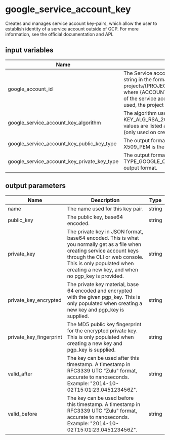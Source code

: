 # google_service_account_key

Creates and manages service account key-pairs, which allow the user to establish identity of a service account outside of GCP. For more information, see the official documentation and API.

## input variables

| Name | Description | Type | Default | Required |
|------|-------------|:----:|:-----:|:-----:|
|google_account_id|The Service account id of the Key Pair. This can be a string in the format {ACCOUNT} or projects/{PROJECT_ID}/serviceAccounts/{ACCOUNT}, where {ACCOUNT} is the email address or unique id of the service account. If the {ACCOUNT} syntax is used, the project will be inferred from the account.|string||Yes|
|google_service_account_key_algorithm|The algorithm used to generate the key. KEY_ALG_RSA_2048 is the default algorithm. Valid values are listed at ServiceAccountPrivateKeyType (only used on create)|string|KEY_ALG_RSA_2048|No|
|google_service_account_key_public_key_type|The output format of the public key requested. X509_PEM is the default output format.|string|X509_PEM|No|
|google_service_account_key_private_key_type|The output format of the private key. TYPE_GOOGLE_CREDENTIALS_FILE is the default output format.|string|TYPE_GOOGLE_CREDENTIALS_FILE|No|

## output parameters

| Name | Description | Type |
|------|-------------|:----:|
|name|The name used for this key pair.|string|
|public_key|The public key, base64 encoded.|string|
|private_key|The private key in JSON format, base64 encoded. This is what you normally get as a file when creating service account keys through the CLI or web console. This is only populated when creating a new key, and when no pgp_key is provided.|string|
|private_key_encrypted|The private key material, base 64 encoded and encrypted with the given pgp_key. This is only populated when creating a new key and pgp_key is supplied.|string|
|private_key_fingerprint|The MD5 public key fingerprint for the encrypted private key. This is only populated when creating a new key and pgp_key is supplied.|string|
|valid_after|The key can be used after this timestamp. A timestamp in RFC3339 UTC "Zulu" format, accurate to nanoseconds. Example: "2014-10-02T15:01:23.045123456Z".|string|
|valid_before|The key can be used before this timestamp. A timestamp in RFC3339 UTC "Zulu" format, accurate to nanoseconds. Example: "2014-10-02T15:01:23.045123456Z".|string|